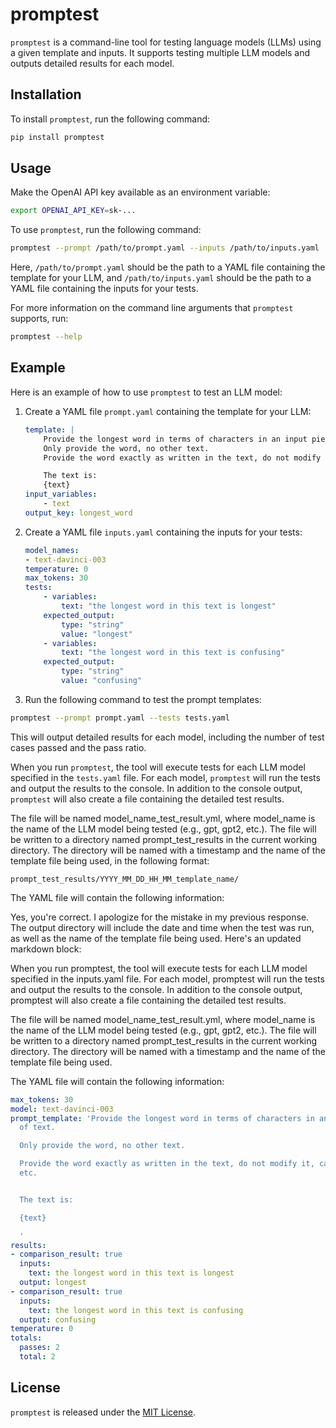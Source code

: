 # promptest
`promptest` is a command-line tool for testing language models (LLMs) using a given template and inputs. It supports testing multiple LLM models and outputs detailed results for each model.

## Installation
To install `promptest`, run the following command:
```bash
pip install promptest
```

## Usage

Make the OpenAI API key available as an environment variable:
```bash
export OPENAI_API_KEY=sk-...
```

To use `promptest`, run the following command:
```bash
promptest --prompt /path/to/prompt.yaml --inputs /path/to/inputs.yaml
```

Here, `/path/to/prompt.yaml` should be the path to a YAML file containing the template for your LLM, and `/path/to/inputs.yaml` should be the path to a YAML file containing the inputs for your tests.

For more information on the command line arguments that `promptest` supports, run:
```bash
promptest --help
```


## Example
Here is an example of how to use `promptest` to test an LLM model:

1. Create a YAML file `prompt.yaml` containing the template for your LLM:
    ```yaml
    template: |
        Provide the longest word in terms of characters in an input piece of text.
        Only provide the word, no other text.
        Provide the word exactly as written in the text, do not modify it, capitalize it, etc.

        The text is:
        {text}
    input_variables:
        - text
    output_key: longest_word
    ```

2. Create a YAML file `inputs.yaml` containing the inputs for your tests:
    ```yaml
    model_names:
	- text-davinci-003
    temperature: 0
    max_tokens: 30
    tests:
        - variables:
            text: "the longest word in this text is longest"
        expected_output:
            type: "string"
            value: "longest"
        - variables:
            text: "the longest word in this text is confusing"
        expected_output:
            type: "string"
            value: "confusing"
    ```

3. Run the following command to test the prompt templates:
```bash
promptest --prompt prompt.yaml --tests tests.yaml
```

This will output detailed results for each model, including the number of test cases passed and the pass ratio.

When you run `promptest`, the tool will execute tests for each LLM model specified in the `tests.yaml` file. For each model, `promptest` will run the tests and output the results to the console. In addition to the console output, `promptest` will also create a file containing the detailed test results.

The file will be named model_name_test_result.yml, where model_name is the name of the LLM model being tested (e.g., gpt, gpt2, etc.). The file will be written to a directory named prompt_test_results in the current working directory. The directory will be named with a timestamp and the name of the template file being used, in the following format:
```
prompt_test_results/YYYY_MM_DD_HH_MM_template_name/
```

The YAML file will contain the following information:

Yes, you're correct. I apologize for the mistake in my previous response. The output directory will include the date and time when the test was run, as well as the name of the template file being used. Here's an updated markdown block:

When you run promptest, the tool will execute tests for each LLM model specified in the inputs.yaml file. For each model, promptest will run the tests and output the results to the console. In addition to the console output, promptest will also create a file containing the detailed test results.

The file will be named model_name_test_result.yml, where model_name is the name of the LLM model being tested (e.g., gpt, gpt2, etc.). The file will be written to a directory named prompt_test_results in the current working directory. The directory will be named with a timestamp and the name of the template file being used.

The YAML file will contain the following information:

```yaml
max_tokens: 30
model: text-davinci-003
prompt_template: 'Provide the longest word in terms of characters in an input piece
  of text.

  Only provide the word, no other text.

  Provide the word exactly as written in the text, do not modify it, capitalize it,
  etc.


  The text is:

  {text}

  '
results:
- comparison_result: true
  inputs:
    text: the longest word in this text is longest
  output: longest
- comparison_result: true
  inputs:
    text: the longest word in this text is confusing
  output: confusing
temperature: 0
totals:
  passes: 2
  total: 2
```

## License

`promptest` is released under the [MIT License](https://opensource.org/licenses/MIT).
